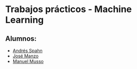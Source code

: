 # Trabajos prácticos - Machine Learning

## Alumnos: 
- [Andrés Spahn](https://github.com/AndresASpahn)
- [José Manzo](https://github.com/J-Manzo)
- [Manuel Musso](https://github.com/Manumusso)

